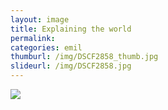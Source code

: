 ```yaml
---
layout: image
title: Explaining the world
permalink: 
categories: emil
thumburl: /img/DSCF2858_thumb.jpg
slideurl: /img/DSCF2858.jpg 
---
```

![](/img/DSCF2858.jpg)


